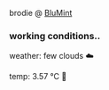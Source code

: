 brodie @ [BluMint](https://www.linkedin.com/company/blumint-io/)

<!--weather_start-->
### working conditions..

weather: few clouds ☁️

temp: 3.57 °C 🧥

<!--weather_end-->
